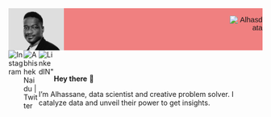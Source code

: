 
<!-- TODO-IST:START -->
 <div style="display: flex;
    justify-content: space-between;
    background-color: lightcoral;
    font-family:Helvetica, Arial, verdana, sans-serif;
    font-size:11pt">
  <div> 
    <img align="left" alt="Abhishek's Instagram" width="25%" src="https://github.com/Alhasdata/Alhasdata/blob/main/img/cov.png" />
  </div>
  <div>
    <p align="right"> <img src="https://github-readme-stats.vercel.app/api?username=Alhasdata&show_icons=true&theme=gotham" alt="Alhasdata" />
  </div>
</div>
 <div>
<a href="https://www.instagram.com/wpali/">
      <img align="left" alt="Instagram" width="30px" src="https://raw.githubusercontent.com/hussainweb/hussainweb/main/icons/instagram.png" /></a>
    <a href="https://twitter.com/alhassane86">
      <img align="left" alt="Abhishek Naidu | Twitter" width="30px" src="https://raw.githubusercontent.com/peterthehan/peterthehan/master/assets/twitter.svg" /></a>
    <a href="https://www.linkedin.com/in/alhassaneahmed/"> 
      <img align="left" alt=LinkedIN" width="30px" src="https://raw.githubusercontent.com/peterthehan/peterthehan/master/assets/linkedin.svg" /></a>
                                                                                                                                             </div>
<br>
                                                                                                                                             
                                                                                                                                             
</br>
                                                                                                                                             
**Hey there** 👋

I’m Alhassane, data scientist and creative problem solver. I catalyze data and unveil their power to get insights.
                                                                                                                                       
